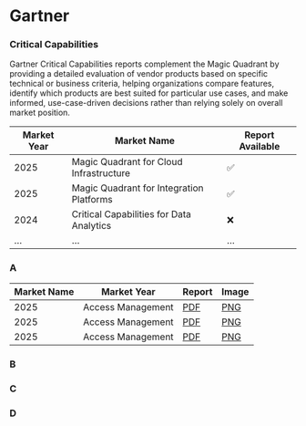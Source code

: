 # Gartner

### Critical Capabilities

Gartner Critical Capabilities reports complement the Magic Quadrant by providing a detailed evaluation of vendor products based on specific technical or business criteria, helping organizations compare features, identify which products are best suited for particular use cases, and make informed, use-case-driven decisions rather than relying solely on overall market position.

| Market Year | Market Name                              | Report Available |
| ----------- | ---------------------------------------- | ---------------- |
| 2025        | Magic Quadrant for Cloud Infrastructure  | ✅               |
| 2025        | Magic Quadrant for Integration Platforms | ✅               |
| 2024        | Critical Capabilities for Data Analytics | ❌               |
| …           | …                                        | …                |

### A

| Market Name | Market Year       | Report                              | Image                               |
| ----------- | ----------------- | ----------------------------------- | ----------------------------------- |
| 2025        | Access Management | [PDF](../magic-quadrant/2024/a.png) | [PNG](../magic-quadrant/2024/a.png) |
| 2025        | Access Management | [PDF](../magic-quadrant/2024/a.png) | [PNG](../magic-quadrant/2024/a.png) |
| 2025        | Access Management | [PDF](../magic-quadrant/2024/a.png) | [PNG](../magic-quadrant/2024/a.png) |

### B

### C

### D
